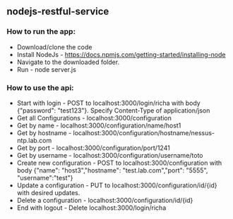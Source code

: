 ## nodejs-restful-service

### How to run the app:
* Download/clone the code
* Install NodeJs - https://docs.npmjs.com/getting-started/installing-node
* Navigate to the downloaded folder.
* Run - node server.js


### How to use the api:
* Start with login - POST to localhost:3000/login/richa with body {"password": "test123"}. Specify Content-Type of application/json
* Get all Configurations - localhost:3000/configuration
* Get by name - localhost:3000/configuration/name/host1
* Get by hostname - localhost:3000/configuration/hostname/nessus-ntp.lab.com
* Get by port - localhost:3000/configuration/port/1241
* Get by username - localhost:3000/configuration/username/toto
* Create new configuration - POST to localhost:3000/configuration with body {"name": "host3","hostname": "test.lab.com","port": "5555", "username":"test"}
* Update a configuration - PUT to localhost:3000/configuration/id/{id} with desired updates.
* Delete a configuration - localhost:3000/configuration/id/{id}
* End with logout - Delete localhost:3000/login/richa
  


